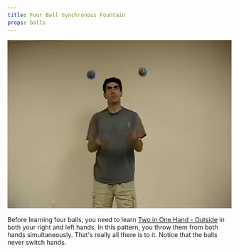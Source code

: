 ```yaml
---
title: Four Ball Synchronous Fountain
props: balls
---
```


![Four Ball Synchronous Fountain](site/videos/poster/foursynchronous.jpg)

Before learning four balls, you need to learn [Two in One Hand - Outside](site/en/twoinonehand-outside/README.md) in both your right and left hands. In this pattern, you throw them from both hands simultaneously. That's really all there is to it. Notice that the balls never switch hands.

